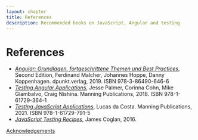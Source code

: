 ```yaml
---
layout: chapter
title: References
description: Recommended books on JavaScript, Angular and testing
---
```


# References

- *[Angular: Grundlagen, fortgeschrittene Themen und Best Practices](https://angular-buch.com/)*, Second Edition, Ferdinand Malcher, Johannes Hoppe, Danny Koppenhagen. dpunkt.verlag, 2019. ISBN 978-3-86490-646-6
- *[Testing Angular Applications](https://www.manning.com/books/testing-angular-applications)*, Jesse Palmer, Corinna Cohn, Mike Giambalvo, Craig Nishina. Manning Publications, 2018. ISBN 978-1-61729-364-1
- *[Testing JavaScript Applications](https://www.manning.com/books/testing-javascript-applications)*, Lucas da Costa. Manning Publications, 2021. ISBN 978-1-61729-791-5
- *[JavaScript Testing Recipes](https://shop.jcoglan.com/javascript-testing-recipes/)*, James Coglan, 2016.

<p id="next-chapter-link"><a href="../acknowledgements/#acknowledgements">Acknowledgements</a></p>
